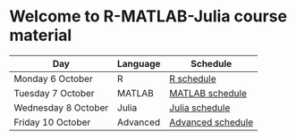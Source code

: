 # Welcome to R-MATLAB-Julia course material

Day                |Language|Schedule
-------------------|--------|-----------------------------------------
Monday 6 October   |R       |[R schedule](r/schedule.md)
Tuesday 7 October  |MATLAB  |[MATLAB schedule](matlab/schedule.md)
Wednesday 8 October|Julia   |[Julia schedule](julia/schedule.md)
Friday 10 October  |Advanced|[Advanced schedule](advanced/schedule.md)
